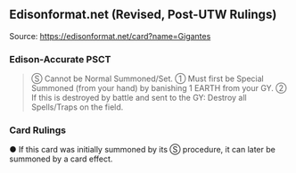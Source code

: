 
## Edisonformat.net (Revised, Post-UTW Rulings)

Source: https://edisonformat.net/card?name=Gigantes

### Edison-Accurate PSCT

> Ⓢ Cannot be Normal Summoned/Set.
> ① Must first be Special Summoned (from your hand) by banishing 1 EARTH from your GY.
> ② If this is destroyed by battle and sent to the GY:
> Destroy all Spells/Traps on the field.

### Card Rulings

● If this card was initially summoned by its Ⓢ procedure, it can later be summoned by a card effect.
            